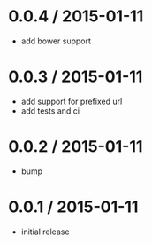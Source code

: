 
0.0.4 / 2015-01-11
==================

  * add bower support

0.0.3 / 2015-01-11
==================

  * add support for prefixed url
  * add tests and ci

0.0.2 / 2015-01-11
==================

  * bump

0.0.1 / 2015-01-11
==================

  * initial release
